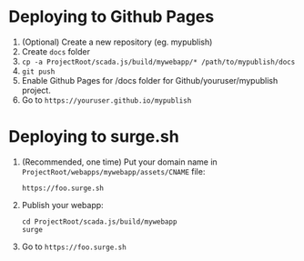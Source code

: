 # Deploying to Github Pages

1. (Optional) Create a new repository (eg. mypublish)
2. Create `docs` folder
3. `cp -a ProjectRoot/scada.js/build/mywebapp/* /path/to/mypublish/docs`
4. `git push`
5. Enable Github Pages for /docs folder for Github/youruser/mypublish project.
6. Go to `https://youruser.github.io/mypublish`

# Deploying to surge.sh

1. (Recommended, one time) Put your domain name in `ProjectRoot/webapps/mywebapp/assets/CNAME` file:

       https://foo.surge.sh

2. Publish your webapp: 
       
       cd ProjectRoot/scada.js/build/mywebapp
       surge
       
3. Go to `https://foo.surge.sh`

